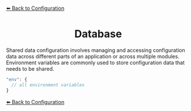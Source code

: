 [⬅️ Back to Configuration](./configuration.md)

<h1 align="center">Database</h1>

Shared data configuration involves managing and accessing configuration data across different parts of an application or across multiple modules. Environment variables are commonly used to store configuration data that needs to be shared.

```js
"env": {
  // all environment variables
}
```

[⬅️ Back to Configuration](./configuration.md)
